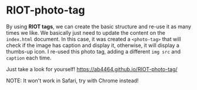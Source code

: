 # RIOT-photo-tag

By using <b>RIOT tags</b>, we can create the basic structure and re-use it as many times we like. We basically just need to update the content on the `index.html` document. In this case, it was created a `<photo-tag>` that will check if the image has caption and display it, otherwise, it will display a thumbs-up icon. I re-used this photo tag, adding a different `img src` and `caption` each time.

Just take a look for yourself! https://ab4464.github.io/RIOT-photo-tag/

NOTE: It won't work in Safari, try with Chrome instead!

